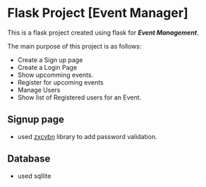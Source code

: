 # Flask Project [Event Manager]

This is a flask project created using flask for _**Event Management**_.

The main purpose of this project is as follows:

- Create a Sign up page
- Create a Login Page
- Show upcomming events.
- Register for upcoming events
- Manage Users
- Show list of Registered users for an Event.

## Signup page

- used [zxcvbn](https://github.com/dwolfhub/zxcvbn-python) library to add password validation.

## Database

- used sqllite
